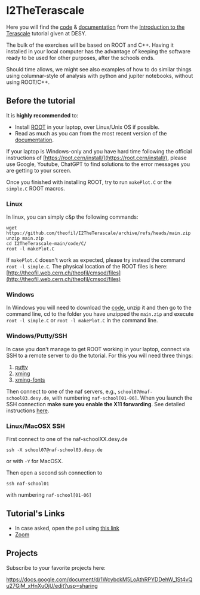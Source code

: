# I2TheTerascale
Here you will find the [code](https://github.com/theofil/I2TheTerascale/tree/main/code) & [documentation](https://github.com/theofil/I2TheTerascale/raw/main/docs/main.pdf) from the [Introduction to the Terascale](https://indico.desy.de/event/33888/) tutorial given at DESY. 

The bulk of the exercises will be based on ROOT and C++. Having it installed in your local computer has the advantage of keeping the software ready to be used for other purposes, after the schools ends.

Should  time allows, we might see also examples of how to do similar things using columnar-style of analysis with python and jupiter notebooks, without using ROOT/C++. 

## Before the tutorial 

It is **highly recommended** to:
* Install [ROOT](https://root.cern.ch "ROOT") in your laptop, over Linux/Unix OS if possible.
* Read as much as you can from the most recent version of the [documentation](https://github.com/theofil/I2TheTerascale/raw/main/docs/main.pdf).


If your laptop is Windows-only and you have hard time following the official instructions of [https://root.cern/install/](https://root.cern/install/), please use Google, Youtube, ChatGPT to find solutions to the error messages you are getting to your screen.

Once you finished with installing ROOT, try to run `makePlot.C` or the `simple.C` ROOT macros. 
### Linux
In linux, you can simply c&p the following commands:

    wget https://github.com/theofil/I2TheTerascale/archive/refs/heads/main.zip
    unzip main.zip 
    cd I2TheTerascale-main/code/C/
    root -l makePlot.C 

If `makePlot.C` doesn't work as expected, please try instead the command `root -l simple.C`. The physical location of the ROOT files is here: [http://theofil.web.cern.ch/theofil/cmsod/files](http://theofil.web.cern.ch/theofil/cmsod/files)


### Windows

In Windows you will need to download the [code](https://github.com/theofil/I2TheTerascale/archive/refs/heads/main.zip), unzip it and then go to the command line, cd to the folder you have unzipped the `main.zip` and execute `root -l simple.C` or `root -l makePlot.C` in the command line.

### Windows/Putty/SSH 
In case you don't manage to get ROOT working in your laptop, connect via SSH to a remote server to do the tutorial. For this you will need three things:

 1. [putty](https://www.putty.org) 
 2. [xming](https://sourceforge.net/projects/xming/)
 3. [xming-fonts](https://sourceforge.net/projects/xming/files/Xming-fonts/7.7.0.10/)

Then connect to one of the naf servers, e.g., `school07@naf-school03.desy.de`, with numbering `naf-school[01-06]`. When you launch the SSH connection **make sure you enable the X11 forwarding**.
See detailed instructions [here](docs/SSH_X11_Forwarding_on_Windows_with_Putty.pdf).


### Linux/MacOSX SSH
First connect to one of the  naf-schoolXX.desy.de

`ssh -X school07@naf-school03.desy.de` 

or with `-Y` for MacOSX.

Then open a second ssh connection to 

`ssh naf-school01` 

with numbering `naf-school[01-06]`

## Tutorial's Links 
* In case asked, open the poll using [this link](https://docs.google.com/forms/d/e/1FAIpQLSd3YB2VIpUht9CX7__UtSyVrzCRYc4_j4TDPriOjXb4qwPbuQ/viewform?usp=pp_url&entry.1665379118=A)
* [Zoom](https://cern.zoom.us/j/66658277521?pwd=U0lIOEJrL0VCT2c5THJOcGNkUzZLdz09)



## Projects 
Subscribe to your favorite projects here: 

https://docs.google.com/document/d/1WcybckM5LoAthRPYDDehW_1St4vQu27GjM_xHnXuOjU/edit?usp=sharing
